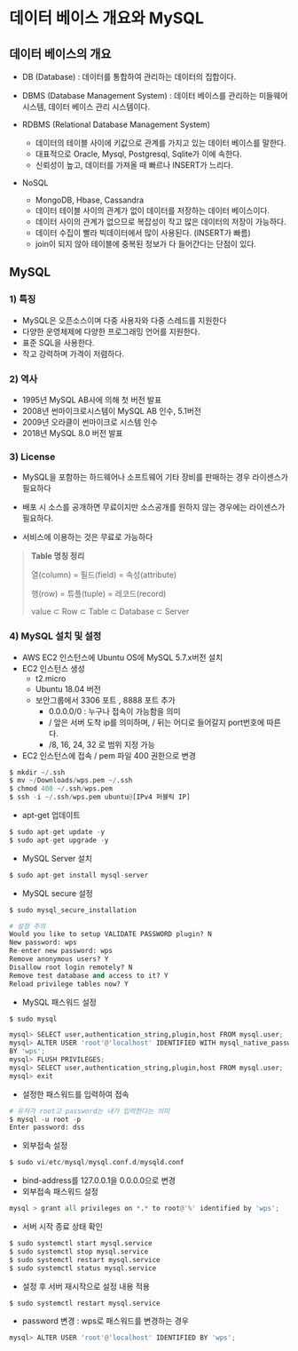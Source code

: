 # 데이터 베이스 개요와 MySQL



## 데이터 베이스의 개요

- DB (Database) : 데이터를 통합하여 관리하는 데이터의 집합이다.

- DBMS (Database Management System) : 데이터 베이스를 관리하는 미들웨어 시스템, 데이터 베이스 관리 시스템이다.

- RDBMS (Relational Database Management System) 
  - 데이터의 테이블 사이에 키값으로 관계를 가지고 있는 데이터 베이스를 말한다.
  - 대표적으로 Oracle, Mysql, Postgresql, Sqlite가 이에 속한다.
  - 신뢰성이 높고, 데이터를 가져올 때 빠르나 INSERT가 느리다.
- NoSQL
  - MongoDB, Hbase, Cassandra
  - 데이터 테이블 사이의 관계가 없이 데이터를 저장하는 데이터 베이스이다.
  - 데이터 사이의 관계가 없으므로 복잡성이 작고 많은 데이터의 저장이 가능하다.
  - 데이터 수집이 빨라 빅데이터에서 많이 사용된다. (INSERT가 빠름) 
  - join이 되지 않아 테이블에 중복된 정보가 다 들어간다는 단점이 있다.



## MySQL

### 1) 특징

- MySQL은 오픈소스이며 다중 사용자와 다중 스레드를 지원한다
- 다양한 운영체제에 다양한 프로그래밍 언어를 지원한다.
- 표준 SQL을 사용한다.
- 작고 강력하며 가격이 저렴하다.



### 2) 역사

- 1995년 MySQL AB사에 의해 첫 버전 발표
- 2008년 썬마이크로시스템이 MySQL AB 인수, 5.1버전
- 2009년 오라클이 썬마이크로 시스템 인수
- 2018년 MySQL 8.0 버전 발표



### 3) License

- MySQL을 포함하는 하드웨어나 소프트웨어 기타 장비를 판매하는 경우 라이센스가 필요하다

- 배포 시 소스를 공개하면 무료이지만 소스공개를 원하지 않는 경우에는 라이센스가 필요하다.

- 서비스에 이용하는 것은 무료로 가능하다



> **Table 명칭 정리**
>
> 열(column) = 필드(field) = 속성(attribute)
>
> 행(row) = 튜플(tuple) = 레코드(record)
>
> value ⊂ Row ⊂ Table ⊂ Database ⊂ Server



### 4)  MySQL 설치 및 설정

- AWS EC2 인스턴스에 Ubuntu OS에 MySQL 5.7.x버전 설치
- EC2 인스턴스 생성
  - t2.micro
  - Ubuntu 18.04 버전
  - 보안그룹에서 3306 포트 , 8888 포트 추가
    - 0.0.0.0/0 : 누구나 접속이 가능함을 의미
    - / 앞은 서버 도착 ip를 의미하며, / 뒤는 어디로 들어갈지 port번호에 따른다.
    - /8, 16, 24, 32 로 범위 지정 가능
- EC2 인스턴스에 접속 / pem 파일 400 권한으로 변경

```python
$ mkdir ~/.ssh
$ mv ~/Downloads/wps.pem ~/.ssh
$ chmod 400 ~/.ssh/wps.pem
$ ssh -i ~/.ssh/wps.pem ubuntu@[IPv4 퍼블릭 IP]
```

- apt-get 업데이트

```python
$ sudo apt-get update -y
$ sudo apt-get upgrade -y
```

- MySQL Server 설치

```python
$ sudo apt-get install mysql-server
```

- MySQL secure 설정

```python
$ sudo mysql_secure_installation

# 설정 주의
Would you like to setup VALIDATE PASSWORD plugin? N
New password: wps
Re-enter new password: wps
Remove anonymous users? Y
Disallow root login remotely? N
Remove test database and access to it? Y
Reload privilege tables now? Y
```

- MySQL 패스워드 설정

```python
$ sudo mysql

mysql> SELECT user,authentication_string,plugin,host FROM mysql.user;
mysql> ALTER USER 'root'@'localhost' IDENTIFIED WITH mysql_native_password
BY 'wps';
mysql> FLUSH PRIVILEGES;
mysql> SELECT user,authentication_string,plugin,host FROM mysql.user;
mysql> exit
```

- 설정한 패스워드를 입력하여 접속

```python
# 유저가 root고 password는 내가 입력한다는 의미
$ mysql -u root -p
Enter password: dss
```

- 외부접속 설정

```python
$ sudo vi/etc/mysql/mysql.conf.d/mysqld.conf
```

- bind-address를 127.0.0.1을 0.0.0.0으로 변경
- 외부접속 패스워드 설정

```python
mysql > grant all privileges on *.* to root@'%' identified by 'wps';
```

- 서버 시작 종료 상태 확인

```python
$ sudo systemctl start mysql.service
$ sudo systemctl stop mysql.service
$ sudo systemctl restart mysql.service
$ sudo systemctl status mysql.service
```

- 설정 후  서버 재시작으로 설정 내용 적용

```python
$ sudo systemctl restart mysql.service
```

- password 변경 : wps로 패스워드를 변경하는 경우

```python
mysql> ALTER USER 'root'@'localhost' IDENTIFIED BY 'wps';
```


